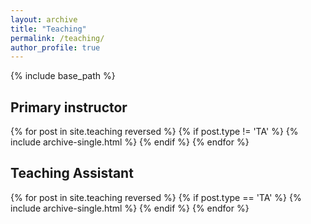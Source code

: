 ```yaml
---
layout: archive
title: "Teaching"
permalink: /teaching/
author_profile: true
---
```


{% include base_path %}

Primary instructor
-------

{% for post in site.teaching reversed %}
	{% if post.type != 'TA' %}
		{% include archive-single.html %}
	{% endif %}
{% endfor %}

Teaching Assistant
-------

{% for post in site.teaching reversed %}
	{% if post.type == 'TA' %}
		{% include archive-single.html %}
	{% endif %}
{% endfor %}

